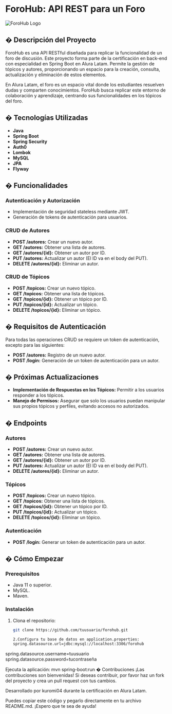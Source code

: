 # ForoHub: API REST para un Foro

![ForoHub Logo](https://via.placeholder.com/150)

## � Descripción del Proyecto

ForoHub es una API RESTful diseñada para replicar la funcionalidad de un foro de discusión. Este proyecto forma parte de la certificación en back-end con especialidad en Spring Boot en Alura Latam. Permite la gestión de tópicos y autores, proporcionando un espacio para la creación, consulta, actualización y eliminación de estos elementos.

En Alura Latam, el foro es un espacio vital donde los estudiantes resuelven dudas y comparten conocimientos. ForoHub busca replicar este entorno de colaboración y aprendizaje, centrando sus funcionalidades en los tópicos del foro.

## � Tecnologías Utilizadas

- **Java**
- **Spring Boot**
- **Spring Security**
- **Auth0**
- **Lombok**
- **MySQL**
- **JPA**
- **Flyway**

## � Funcionalidades

### Autenticación y Autorización
- Implementación de seguridad stateless mediante JWT.
- Generación de tokens de autenticación para usuarios.

### CRUD de Autores
- **POST /autores:** Crear un nuevo autor.
- **GET /autores:** Obtener una lista de autores.
- **GET /autores/{id}:** Obtener un autor por ID.
- **PUT /autores:** Actualizar un autor (El ID va en el body del PUT).
- **DELETE /autores/{id}:** Eliminar un autor.

### CRUD de Tópicos
- **POST /topicos:** Crear un nuevo tópico.
- **GET /topicos:** Obtener una lista de tópicos.
- **GET /topicos/{id}:** Obtener un tópico por ID.
- **PUT /topicos/{id}:** Actualizar un tópico.
- **DELETE /topicos/{id}:** Eliminar un tópico.

## � Requisitos de Autenticación

Para todas las operaciones CRUD se requiere un token de autenticación, excepto para las siguientes:
- **POST /autores:** Registro de un nuevo autor.
- **POST /login:** Generación de un token de autenticación para un autor.

## � Próximas Actualizaciones

- **Implementación de Respuestas en los Tópicos:** Permitir a los usuarios responder a los tópicos.
- **Manejo de Permisos:** Asegurar que solo los usuarios puedan manipular sus propios tópicos y perfiles, evitando accesos no autorizados.

## � Endpoints

### Autores
- **POST /autores:** Crear un nuevo autor.
- **GET /autores:** Obtener una lista de autores.
- **GET /autores/{id}:** Obtener un autor por ID.
- **PUT /autores:** Actualizar un autor (El ID va en el body del PUT).
- **DELETE /autores/{id}:** Eliminar un autor.

### Tópicos
- **POST /topicos:** Crear un nuevo tópico.
- **GET /topicos:** Obtener una lista de tópicos.
- **GET /topicos/{id}:** Obtener un tópico por ID.
- **PUT /topicos/{id}:** Actualizar un tópico.
- **DELETE /topicos/{id}:** Eliminar un tópico.

### Autenticación
- **POST /login:** Generar un token de autenticación para un autor.

## � Cómo Empezar

### Prerequisitos
- Java 11 o superior.
- MySQL.
- Maven.

### Instalación

1. Clona el repositorio:
   ```sh
   git clone https://github.com/tuusuario/forohub.git

   2.Configura tu base de datos en application.properties:
   spring.datasource.url=jdbc:mysql://localhost:3306/forohub
spring.datasource.username=tuusuario
spring.datasource.password=tucontraseña

Ejecuta la aplicación:
mvn spring-boot:run
� Contribuciones
¡Las contribuciones son bienvenidas! Si deseas contribuir, por favor haz un fork del proyecto y crea un pull request con tus cambios.

Desarrollado por kuromi04 durante la certificación en Alura Latam.

Puedes copiar este código y pegarlo directamente en tu archivo README.md. ¡Espero que te sea de ayuda!


